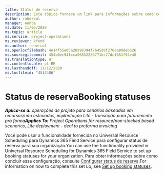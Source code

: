 ```yaml
---
title: Status de reserva
description: Este tópico fornece um link para informações sobre como configurar status de reserva no Project Operations.
author: ruhercul
manager: Annbe
ms.date: 11/05/2020
ms.topic: article
ms.service: project-operations
ms.reviewer: kfend
ms.author: ruhercul
ms.openlocfilehash: 4e14f55e05a20990394f7645d0f276ea99deb626
ms.sourcegitcommit: 454b0ec941cca06852236771bc77dc1651f94e48
ms.translationtype: HT
ms.contentlocale: pt-BR
ms.lasthandoff: 11/12/2020
ms.locfileid: "4514486"
---
```

# <a name="booking-statuses"></a><span data-ttu-id="3d389-103">Status de reserva</span><span class="sxs-lookup"><span data-stu-id="3d389-103">Booking statuses</span></span>

<span data-ttu-id="3d389-104">_**Aplica-se a:** operações de projeto para cenários baseados em recursos/não estocados, implantação Lite - transação para faturamento pro forma_</span><span class="sxs-lookup"><span data-stu-id="3d389-104">_**Applies To:** Project Operations for resource/non-stocked based scenarios, Lite deployment - deal to proforma invoicing_</span></span>

<span data-ttu-id="3d389-105">Você pode usar a funcionalidade fornecida no Universal Resource Scheduling para Dynamics 365 Field Service para configurar status de reserva para sua organização.</span><span class="sxs-lookup"><span data-stu-id="3d389-105">You can use the functionality provided in Universal Resource Scheduling for Dynamics 365 Field Service to set up booking statuses for your organization.</span></span> <span data-ttu-id="3d389-106">Para obter informações sobre como concluir essa configuração, consulte [Configurar status de reserva](https://docs.microsoft.com/dynamics365/field-service/set-up-booking-statuses).</span><span class="sxs-lookup"><span data-stu-id="3d389-106">For information on how to complete this set up, see [Set up booking statuses](https://docs.microsoft.com/dynamics365/field-service/set-up-booking-statuses).</span></span>
